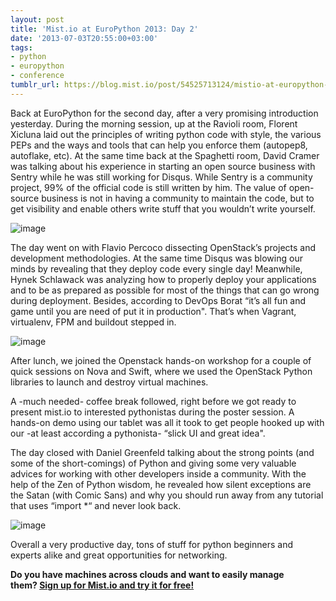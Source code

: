 ```yaml
---
layout: post
title: 'Mist.io at EuroPython 2013: Day 2'
date: '2013-07-03T20:55:00+03:00'
tags:
- python
- europython
- conference
tumblr_url: https://blog.mist.io/post/54525713124/mistio-at-europython-2013-day-2
---
```

​Back at EuroPython for the second day, after a very promising introduction yesterday. During the morning session, up at the Ravioli room, Florent Xicluna laid out the principles of writing python code with style, the various PEPs and the ways and tools that can help you enforce them (autopep8, autoflake, etc). At the same time back at the Spaghetti room, David Cramer was talking about his experience in starting an open source business with Sentry while he was still working for Disqus. While Sentry is a community project, 99% of the official code is still written by him. The value of open-source business is not in having a community to maintain the code, but to get visibility and enable others write stuff that you wouldn’t write yourself.

![image](/images/tumblr-images/tumblr_inline_mpdgdxg9zD1rgqrs8.jpg)

​The day went on with Flavio Percoco dissecting OpenStack’s projects and development methodologies. At the same time Disqus was blowing our minds by revealing that they deploy code every single day! Meanwhile, Hynek Schlawack was analyzing how to properly deploy your applications and to be as prepared as possible for most of the things that can go wrong during deployment. Besides, according to DevOps Borat “it’s all fun and game until you are need of put it in production". That’s when Vagrant, virtualenv, FPM and buildout stepped in.

![image](/images/tumblr-images/tumblr_inline_mpdgeoTWzp1rgqrs8.jpg)

​After lunch, we joined the Openstack hands-on workshop for a couple of quick sessions on Nova and Swift, where we used the OpenStack Python ​libraries to launch and destroy virtual machines.

​A -much needed- coffee break followed, right before we got ready to present mist.io to interested pythonistas during the poster session. A hands-on demo using our tablet was all it took to get people hooked up with our -at least according a pythonista- “slick UI and great idea".

​The day closed with Daniel Greenfeld talking about the strong points (and some of the short-comings) of Python and giving some very valuable advices for working with other developers inside a community. With the help of the Zen of Python wisdom, he revealed how silent exceptions are the Satan (with Comic Sans) and why you should run away from any tutorial that uses “import \*“ and never look back.

![image](/images/tumblr-images/tumblr_inline_mpdgf4zzCg1rgqrs8.jpg)

​Overall a very productive day, tons of stuff for python beginners and experts alike and great opportunities for networking.

**Do you have machines across clouds and want to easily manage them?&nbsp;[Sign up for Mist.io and try it for free!](https://mist.io)**

